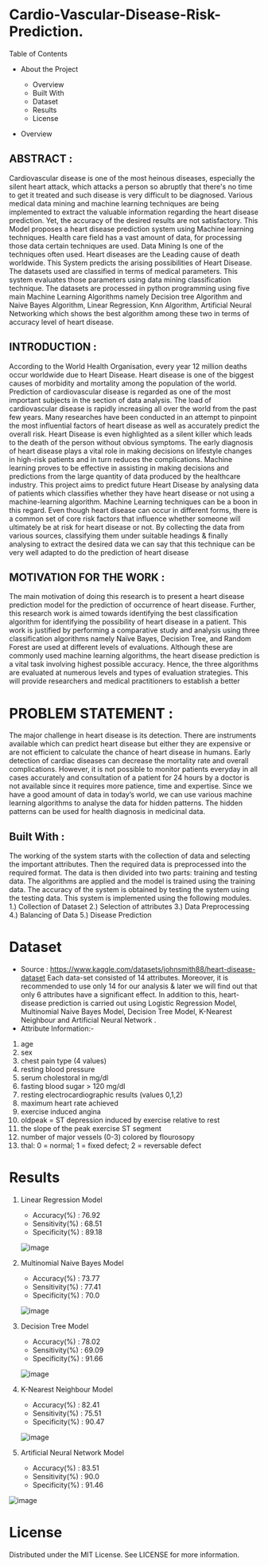 # Cardio-Vascular-Disease-Risk-Prediction.
Table of Contents
* About the Project
  * Overview
  * Built With
  * Dataset
  * Results
  * License
  
* Overview

## ABSTRACT :
Cardiovascular disease is one of the most heinous diseases, especially the silent
heart attack, which attacks a person so abruptly that there's no time to get it treated
and such disease is very difficult to be diagnosed. Various medical data mining and
machine learning techniques are being implemented to extract the valuable
information regarding the heart disease prediction. Yet, the accuracy of the desired
results are not satisfactory. This Model proposes a heart disease prediction system
using Machine learning techniques. Health care field has a vast amount of data, for
processing those data certain techniques are used. Data Mining Is one of the
techniques often used. Heart diseases are the Leading cause of death worldwide.
This System predicts the arising possibilities of Heart Disease. The datasets used
are classified in terms of medical parameters. This system evaluates those
parameters using data mining classification technique. The datasets are processed
in python programming using five main Machine Learning Algorithms namely
Decision tree Algorithm and Naive Bayes Algorithm, Linear Regression, Knn
Algorithm, Artificial Neural Networking which shows the best algorithm among
these two in terms of accuracy level of heart disease.

 ## INTRODUCTION :
 According to the World Health Organisation, every year 12 million deaths
occur worldwide due to Heart Disease. Heart disease is one of the biggest causes of
morbidity and mortality among the population of the world. Prediction of
cardiovascular disease is regarded as one of the most important subjects in the
section of data analysis. The load of cardiovascular disease is rapidly increasing all
over the world from the past few years. Many researches have been conducted in
an attempt to pinpoint the most influential factors of heart disease as well as
accurately predict the overall risk. Heart Disease is even highlighted as a silent
killer which leads to the death of the person without obvious symptoms. The early
diagnosis of heart disease plays a vital role in making decisions on lifestyle
changes in high-risk patients and in turn reduces the complications.
Machine learning proves to be effective in assisting in making decisions and
predictions from the large quantity of data produced by the healthcare industry.
This project aims to predict future Heart Disease by analysing data of patients
which classifies whether they have heart disease or not using a machine-learning
algorithm. Machine Learning techniques can be a boon in this regard. Even though
heart disease can occur in different forms, there is a common set of core risk
factors that influence whether someone will ultimately be at risk for heart disease
or not. By collecting the data from various sources, classifying them under suitable
headings & finally analysing to extract the desired data we can say that this
technique can be very well adapted to do the prediction of heart disease

## MOTIVATION FOR THE WORK :
The main motivation of doing this research is to present a heart disease
prediction model for the prediction of occurrence of heart disease. Further, this
research work is aimed towards identifying the best classification algorithm for
identifying the possibility of heart disease in a patient. This work is justified by
performing a comparative study and analysis using three classification algorithms
namely Naïve Bayes, Decision Tree, and Random Forest are used at different levels
of evaluations. Although these are commonly used machine learning algorithms,
the heart disease prediction is a vital task involving highest possible accuracy.
Hence, the three algorithms are evaluated at numerous levels and types of
evaluation strategies. This will provide researchers and medical practitioners to
establish a better

# PROBLEM STATEMENT :
The major challenge in heart disease is its detection. There are instruments
available which can predict heart disease but either they are expensive or are not
efficient to calculate the chance of heart disease in humans. Early detection of
cardiac diseases can decrease the mortality rate and overall complications.
However, it is not possible to monitor patients everyday in all cases accurately and
consultation of a patient for 24 hours by a doctor is not available since it requires
more patience, time and expertise. Since we have a good amount of data in today’s
world, we can use various machine learning algorithms to analyse the data for
hidden patterns. The hidden patterns can be used for health diagnosis in medicinal
data.


## Built With :
The working of the system starts with the collection of data and selecting
the important attributes. Then the required data is preprocessed into the required
format. The data is then divided into two parts: training and testing data. The
algorithms are applied and the model is trained using the training data. The
accuracy of the system is obtained by testing the system using the testing data. This
system is implemented using the following modules.
1.) Collection of Dataset
2.) Selection of attributes
3.) Data Preprocessing
4.) Balancing of Data
5.) Disease Prediction

# Dataset

  * Source : https://www.kaggle.com/datasets/johnsmith88/heart-disease-dataset
  Each data-set consisted of 14 attributes.
  Moreover, it is recommended to use only 14 for our analysis & later we will find out that only 6 attributes have a significant effect.
  In addition to this, heart-disease prediction is carried out using Logistic Regression Model, Multinomial Naive Bayes Model, Decision Tree Model, K-Nearest Neighbour and Artificial Neural Network .
 * Attribute Information:-
1) age
2) sex
3) chest pain type (4 values)
4) resting blood pressure
5) serum cholestoral in mg/dl
6) fasting blood sugar > 120 mg/dl
7) resting electrocardiographic results (values 0,1,2)
8) maximum heart rate achieved
9) exercise induced angina
10) oldpeak = ST depression induced by exercise relative to rest
11) the slope of the peak exercise ST segment
12) number of major vessels (0-3) colored by flourosopy
13) thal: 0 = normal; 1 = fixed defect; 2 = reversable defect

# Results 
1) Linear Regression Model
   * Accuracy(%) : 76.92
   * Sensitivity(%) : 68.51
   * Specificity(%) : 89.18
   
   
   ![image](https://user-images.githubusercontent.com/108573409/211609157-e0f7ef7e-163d-4411-b7a5-12ac8fe865ca.png)

2) Multinomial Naive Bayes Model
   * Accuracy(%) : 73.77
   * Sensitivity(%) : 77.41
   * Specificity(%) : 70.0


   ![image](https://user-images.githubusercontent.com/108573409/211609217-3047edb4-ac20-423f-b08e-ee9ec4567b8d.png)

3) Decision Tree Model
   * Accuracy(%) : 78.02
   * Sensitivity(%) : 69.09
   * Specificity(%) : 91.66


   ![image](https://user-images.githubusercontent.com/108573409/211609285-a7b82f4c-622b-4d97-b8c2-a824396a11b4.png)

4) K-Nearest Neighbour Model
   * Accuracy(%) : 82.41
   * Sensitivity(%) : 75.51
   * Specificity(%) : 90.47


   ![image](https://user-images.githubusercontent.com/108573409/211609321-9e5938d7-90fe-4a77-bd0a-1b6d8794a995.png)

5) Artificial Neural Network Model
   * Accuracy(%) : 83.51
   * Sensitivity(%) : 90.0
   * Specificity(%) : 91.46 


![image](https://user-images.githubusercontent.com/108573409/211609368-d026ad99-9715-455e-bbbd-9fb35ae6a344.png)

# License
Distributed under the MIT License. See LICENSE for more information.

